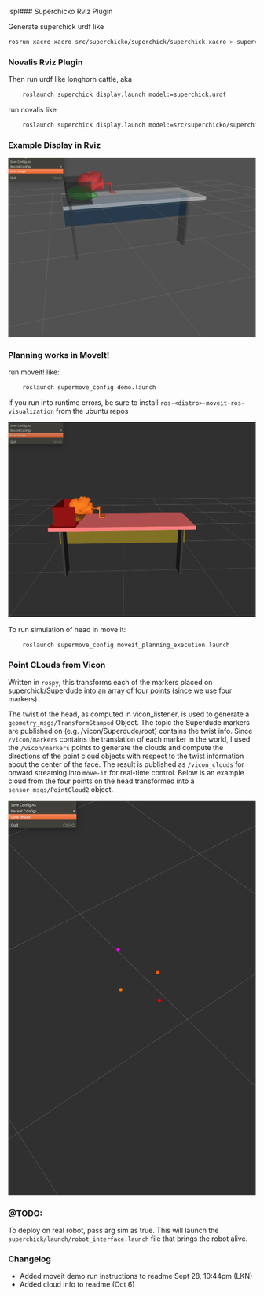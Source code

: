 ispl### Superchicko Rviz Plugin

Generate superchick urdf like 

```bash
rosrun xacro xacro src/superchicko/superchick/superchick.xacro > superchick.xacro
```

### Novalis Rviz Plugin
Then run urdf like longhorn cattle, aka

```bash
	roslaunch superchick display.launch model:=superchick.urdf
```

run novalis like

```bash
	roslaunch superchick display.launch model:=src/superchicko/superchick/novalis.xacro
```

### Example Display in Rviz
![Example Display in Rviz](/superchick/meshes/model.png)

### Planning works in MoveIt! 

run moveit! like:

```bash
	roslaunch supermove_config demo.launch 
```
If you run into runtime errors, be sure to install  `ros-<distro>-moveit-ros-visualization` from the ubuntu repos

![Example Display in Moveit!](/superchick/meshes/moveit!.png)

To run simulation of head in move it:

```bash
	roslaunch supermove_config moveit_planning_execution.launch 
```

### Point CLouds from Vicon 

Written in `rospy`, this transforms each of the markers placed on superchick/Superdude into an array of four points (since we use four markers).

The twist of the head, as computed in vicon_listener, is used to generate a `geometry_msgs/TransformStamped` Object. The topic the Superdude markers are published
on (e.g. /vicon/Superdude/root) contains the twist info. Since `/vicon/markers` contains the translation of each marker in the world, I used the `/vicon/markers` points to generate the clouds and compute the directions of the point cloud objects with respect to the twist information about the center of the face.
The result is published as `/vicon_clouds` for onward streaming into `move-it` for real-time control. Below is an example cloud from the four points on the head transformed into a `sensor_msgs/PointCloud2` object.

![Vicon Clouds](/superchick_cloud/clouds.png)


### @TODO:
To deploy on real robot, pass arg sim as true. This will launch the `superchick/launch/robot_interface.launch` file that brings the robot alive.

### Changelog

- Added moveit demo run instructions to readme Sept 28, 10:44pm (LKN)
- Added cloud info to readme (Oct 6)
